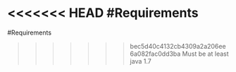 <<<<<<< HEAD
#Requirements
=======
#Requirements
>>>>>>> bec5d40c4132cb4309a2a206ee6a082fac0dd3ba
Must be at least java 1.7